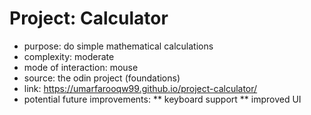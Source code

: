 # Project: Calculator

* purpose: do simple mathematical calculations
* complexity: moderate
* mode of interaction: mouse
* source: the odin project (foundations)
* link: https://umarfarooqw99.github.io/project-calculator/
* potential future improvements:
** keyboard support
** improved UI